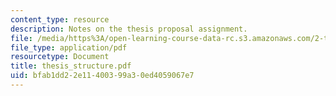 ```yaml
---
content_type: resource
description: Notes on the thesis proposal assignment.
file: /media/https%3A/open-learning-course-data-rc.s3.amazonaws.com/2-tha-undergraduate-thesis-for-course-2-a-january-iap-2007/bfab1dd22e11400399a30ed4059067e7_thesis_structure.pdf
file_type: application/pdf
resourcetype: Document
title: thesis_structure.pdf
uid: bfab1dd2-2e11-4003-99a3-0ed4059067e7
---
```

